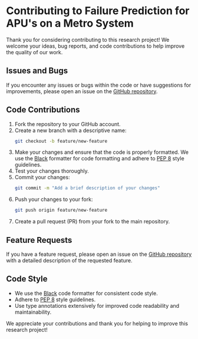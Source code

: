 # Contributing to Failure Prediction for APU's on a Metro System

Thank you for considering contributing to this research project! We welcome your ideas, bug reports, and code contributions to help improve the quality of our work.

## Issues and Bugs

If you encounter any issues or bugs within the code or have suggestions for improvements, please open an issue on the [GitHub repository](https://github.com/aaryadevg/Metro_PdM_Research/issues).

## Code Contributions

1. Fork the repository to your GitHub account.
2. Create a new branch with a descriptive name:
    ```bash
    git checkout -b feature/new-feature
    ```
3. Make your changes and ensure that the code is properly formatted. We use the [Black](https://black.readthedocs.io/) formatter for code formatting and adhere to [PEP 8](https://www.python.org/dev/peps/pep-0008/) style guidelines.
4. Test your changes thoroughly.
5. Commit your changes:
    ```bash
    git commit -m "Add a brief description of your changes"
    ```
6. Push your changes to your fork:
    ```bash
    git push origin feature/new-feature
    ```
7. Create a pull request (PR) from your fork to the main repository.

## Feature Requests

If you have a feature request, please open an issue on the [GitHub repository](https://github.com/aaryadevg/Metro_PdM_Research/issues) with a detailed description of the requested feature.

## Code Style

- We use the [Black](https://black.readthedocs.io/) code formatter for consistent code style.
- Adhere to [PEP 8](https://www.python.org/dev/peps/pep-0008/) style guidelines.
- Use type annotations extensively for improved code readability and maintainability.


We appreciate your contributions and thank you for helping to improve this research project!
